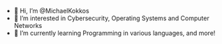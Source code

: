 - 👋 Hi, I’m @MichaelKokkos
- 👀 I’m interested in Cybersecurity, Operating Systems and Computer Networks
- 🌱 I’m currently learning Programming in various languages, and more!
<!--- 💞️ I’m looking to collaborate on ...
- 📫 How to reach me ...-->

<!---
MichaelKokkos/MichaelKokkos is a ✨ special ✨ repository because its `README.md` (this file) appears on your GitHub profile.
You can click the Preview link to take a look at your changes.
--->
